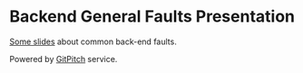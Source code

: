 # Backend General Faults Presentation
[Some slides](https://gitpitch.com/p1366/backend_faults_presentation/master) about common back-end faults.

Powered by [GitPitch](https://gitpitch.com/) service.
